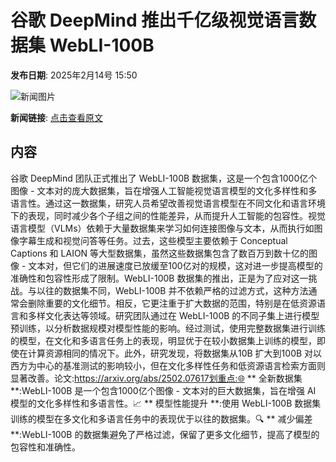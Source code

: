 # 谷歌 DeepMind 推出千亿级视觉语言数据集 WebLI-100B

**发布日期**: 2025年2月14号 15:50

![新闻图片](https://upload.chinaz.com/2025/0214/6387514501721370533483366.png)

**新闻链接**: [点击查看原文](https://www.aibase.com/zh/news/15390)

## 内容

谷歌 DeepMind 团队正式推出了 WebLI-100B 数据集，这是一个包含1000亿个图像 - 文本对的庞大数据集，旨在增强人工智能视觉语言模型的文化多样性和多语言性。通过这一数据集，研究人员希望改善视觉语言模型在不同文化和语言环境下的表现，同时减少各个子组之间的性能差异，从而提升人工智能的包容性。视觉语言模型（VLMs）依赖于大量数据集来学习如何连接图像与文本，从而执行如图像字幕生成和视觉问答等任务。过去，这些模型主要依赖于 Conceptual Captions 和 LAION 等大型数据集，虽然这些数据集包含了数百万到数十亿的图像 - 文本对，但它们的进展速度已放缓至100亿对的规模，这对进一步提高模型的准确性和包容性形成了限制。WebLI-100B 数据集的推出，正是为了应对这一挑战。与以往的数据集不同，WebLI-100B 并不依赖严格的过滤方式，这种方法通常会删除重要的文化细节。相反，它更注重于扩大数据的范围，特别是在低资源语言和多样文化表达等领域。研究团队通过在 WebLI-100B 的不同子集上进行模型预训练，以分析数据规模对模型性能的影响。经过测试，使用完整数据集进行训练的模型，在文化和多语言任务上的表现，明显优于在较小数据集上训练的模型，即使在计算资源相同的情况下。此外，研究发现，将数据集从10B 扩大到100B 对以西方为中心的基准测试的影响较小，但在文化多样性任务和低资源语言检索方面则显著改善。论文:https://arxiv.org/abs/2502.07617划重点:🌐 ** 全新数据集 **:WebLI-100B 是一个包含1000亿个图像 - 文本对的巨大数据集，旨在增强 AI 模型的文化多样性和多语言性。📈 ** 模型性能提升 **:使用 WebLI-100B 数据集训练的模型在多文化和多语言任务中的表现优于以往的数据集。🔍 ** 减少偏差 **:WebLI-100B 的数据集避免了严格过滤，保留了更多文化细节，提高了模型的包容性和准确性。
